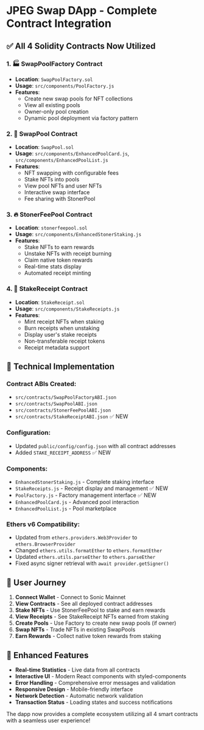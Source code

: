 # JPEG Swap DApp - Complete Contract Integration

## ✅ All 4 Solidity Contracts Now Utilized

### 1. 🏭 **SwapPoolFactory Contract**
- **Location**: `SwapPoolFactory.sol`
- **Usage**: `src/components/PoolFactory.js`
- **Features**:
  - Create new swap pools for NFT collections
  - View all existing pools
  - Owner-only pool creation
  - Dynamic pool deployment via factory pattern

### 2. 🔄 **SwapPool Contract**
- **Location**: `SwapPool.sol`
- **Usage**: `src/components/EnhancedPoolCard.js`, `src/components/EnhancedPoolList.js`
- **Features**:
  - NFT swapping with configurable fees
  - Stake NFTs into pools
  - View pool NFTs and user NFTs
  - Interactive swap interface
  - Fee sharing with StonerPool

### 3. 🔥 **StonerFeePool Contract**
- **Location**: `stonerfeepool.sol`
- **Usage**: `src/components/EnhancedStonerStaking.js`
- **Features**:
  - Stake NFTs to earn rewards
  - Unstake NFTs with receipt burning
  - Claim native token rewards
  - Real-time stats display
  - Automated receipt minting

### 4. 🎫 **StakeReceipt Contract**
- **Location**: `StakeReceipt.sol`
- **Usage**: `src/components/StakeReceipts.js`
- **Features**:
  - Mint receipt NFTs when staking
  - Burn receipts when unstaking
  - Display user's stake receipts
  - Non-transferable receipt tokens
  - Receipt metadata support

## 🔧 Technical Implementation

### Contract ABIs Created:
- `src/contracts/SwapPoolFactoryABI.json`
- `src/contracts/SwapPoolABI.json`
- `src/contracts/StonerFeePoolABI.json`
- `src/contracts/StakeReceiptABI.json` ✅ NEW

### Configuration:
- Updated `public/config/config.json` with all contract addresses
- Added `STAKE_RECEIPT_ADDRESS` ✅ NEW

### Components:
- `EnhancedStonerStaking.js` - Complete staking interface
- `StakeReceipts.js` - Receipt display and management ✅ NEW
- `PoolFactory.js` - Factory management interface ✅ NEW
- `EnhancedPoolCard.js` - Advanced pool interaction
- `EnhancedPoolList.js` - Pool marketplace

### Ethers v6 Compatibility:
- Updated from `ethers.providers.Web3Provider` to `ethers.BrowserProvider`
- Changed `ethers.utils.formatEther` to `ethers.formatEther`
- Updated `ethers.utils.parseEther` to `ethers.parseEther`
- Fixed async signer retrieval with `await provider.getSigner()`

## 🎯 User Journey

1. **Connect Wallet** - Connect to Sonic Mainnet
2. **View Contracts** - See all deployed contract addresses
3. **Stake NFTs** - Use StonerFeePool to stake and earn rewards
4. **View Receipts** - See StakeReceipt NFTs earned from staking
5. **Create Pools** - Use Factory to create new swap pools (if owner)
6. **Swap NFTs** - Trade NFTs in existing SwapPools
7. **Earn Rewards** - Collect native token rewards from staking

## 🚀 Enhanced Features

- **Real-time Statistics** - Live data from all contracts
- **Interactive UI** - Modern React components with styled-components
- **Error Handling** - Comprehensive error messages and validation
- **Responsive Design** - Mobile-friendly interface
- **Network Detection** - Automatic network validation
- **Transaction Status** - Loading states and success notifications

The dapp now provides a complete ecosystem utilizing all 4 smart contracts with a seamless user experience!
